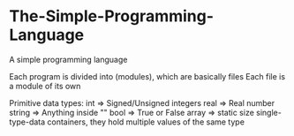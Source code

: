 # The-Simple-Programming-Language
A simple programming language

Each program is divided into (modules), which are basically files
Each file is a module of its own

Primitive data types:
int     =>  Signed/Unsigned integers
real    =>  Real number
string  =>  Anything inside ""
bool    =>  True or False
array   =>  static size single-type-data containers, they hold multiple values of the same type
